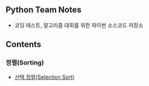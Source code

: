 ## Python Team Notes

- 코딩 테스트, 알고리즘 대회를 위한 파이썬 소스코드 저장소

## Contents

### 정렬(Sorting)

- [선택 정렬(Selection Sort)](/Sorting/selection_sort.py)